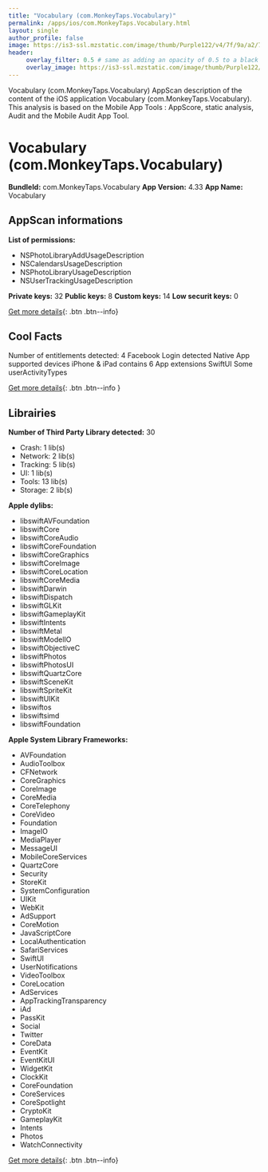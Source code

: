 ```yaml
---
title: "Vocabulary (com.MonkeyTaps.Vocabulary)"
permalink: /apps/ios/com.MonkeyTaps.Vocabulary.html
layout: single
author_profile: false
image: https://is3-ssl.mzstatic.com/image/thumb/Purple122/v4/7f/9a/a2/7f9aa290-ceba-3aa9-3a70-d8858b647a96/AppIcon-Vocabulary-0-0-1x_U007emarketing-0-0-0-5-0-0-sRGB-0-0-0-GLES2_U002c0-512MB-85-220-0-0.png/512x512bb.jpg
header: 
     overlay_filter: 0.5 # same as adding an opacity of 0.5 to a black background
     overlay_image: https://is3-ssl.mzstatic.com/image/thumb/Purple122/v4/7f/9a/a2/7f9aa290-ceba-3aa9-3a70-d8858b647a96/AppIcon-Vocabulary-0-0-1x_U007emarketing-0-0-0-5-0-0-sRGB-0-0-0-GLES2_U002c0-512MB-85-220-0-0.png/512x512bb.jpg
---
```

Vocabulary (com.MonkeyTaps.Vocabulary) AppScan description of the content of the iOS application Vocabulary (com.MonkeyTaps.Vocabulary). This analysis is based on the Mobile App Tools : AppScore, static analysis, Audit and the Mobile Audit App Tool.

# Vocabulary (com.MonkeyTaps.Vocabulary)

**BundleId:** com.MonkeyTaps.Vocabulary
**App Version:** 4.33
**App Name:** Vocabulary


## AppScan informations 

**List of permissions:** 
- NSPhotoLibraryAddUsageDescription
- NSCalendarsUsageDescription
- NSPhotoLibraryUsageDescription
- NSUserTrackingUsageDescription
  
  
**Private keys:** 32
**Public keys:** 8
**Custom keys:** 14
**Low securit keys:** 0
  
[Get more details](/pricing.html){: .btn .btn--info}

## Cool Facts

Number of entitlements detected: 4
Facebook Login detected
Native App
supported devices iPhone & iPad
contains 6 App extensions
SwiftUI
Some userActivityTypes
  
[Get more details](/pricing.html){: .btn .btn--info }

## Librairies 
**Number of Third Party Library detected:** 30
- Crash: 1 lib(s)
- Network: 2 lib(s)
- Tracking: 5 lib(s)
- UI: 1 lib(s)
- Tools: 13 lib(s)
- Storage: 2 lib(s)


**Apple dylibs:**
- libswiftAVFoundation
- libswiftCore
- libswiftCoreAudio
- libswiftCoreFoundation
- libswiftCoreGraphics
- libswiftCoreImage
- libswiftCoreLocation
- libswiftCoreMedia
- libswiftDarwin
- libswiftDispatch
- libswiftGLKit
- libswiftGameplayKit
- libswiftIntents
- libswiftMetal
- libswiftModelIO
- libswiftObjectiveC
- libswiftPhotos
- libswiftPhotosUI
- libswiftQuartzCore
- libswiftSceneKit
- libswiftSpriteKit
- libswiftUIKit
- libswiftos
- libswiftsimd
- libswiftFoundation


**Apple System Library Frameworks:**
- AVFoundation
- AudioToolbox
- CFNetwork
- CoreGraphics
- CoreImage
- CoreMedia
- CoreTelephony
- CoreVideo
- Foundation
- ImageIO
- MediaPlayer
- MessageUI
- MobileCoreServices
- QuartzCore
- Security
- StoreKit
- SystemConfiguration
- UIKit
- WebKit
- AdSupport
- CoreMotion
- JavaScriptCore
- LocalAuthentication
- SafariServices
- SwiftUI
- UserNotifications
- VideoToolbox
- CoreLocation
- AdServices
- AppTrackingTransparency
- iAd
- PassKit
- Social
- Twitter
- CoreData
- EventKit
- EventKitUI
- WidgetKit
- ClockKit
- CoreFoundation
- CoreServices
- CoreSpotlight
- CryptoKit
- GameplayKit
- Intents
- Photos
- WatchConnectivity


  
[Get more details](/pricing.html){: .btn .btn--info}

